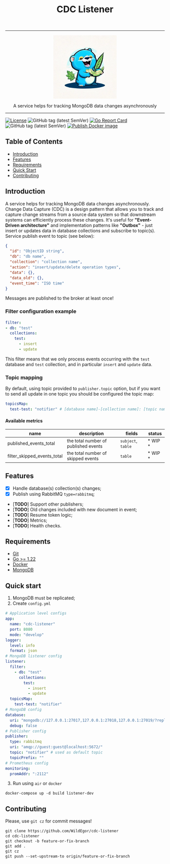 <h1 align="center"> CDC Listener </h1> <br>
<hr>
<div>
    <img src="assets/logo.png" width="200" height="200" style="display: block;margin-left: auto;margin-right: auto;">
</div>
<p align="center">
  A service helps for tracking MongoDB data changes asynchronously
</p>
<hr>

[![License](https://img.shields.io/badge/License-MIT-blue.svg)](https://opensource.org/licenses/MIT)
![GitHub tag (latest SemVer)](https://img.shields.io/github/v/tag/WildEgor/cdc-listener)
[![Go Report Card](https://goreportcard.com/badge/github.com/WildEgor/cdc-listener)](https://goreportcard.com/report/github.com/WildEgor/cdc-listener)
![GitHub tag (latest SemVer)](https://img.shields.io/github/v/tag/WildEgor/cdc-listener)
[![Publish Docker image](https://github.com/WildEgor/cdc-listener/actions/workflows/publish.yml/badge.svg)](https://github.com/WildEgor/cdc-listener/actions/workflows/publish.yml)

## Table of Contents
- [Introduction](#introduction)
- [Features](#features)
- [Requirements](#requirements)
- [Quick Start](#quick-start)
- [Contributing](#contributing)

## Introduction

A service helps for tracking MongoDB data changes asynchronously.
Change Data Capture (CDC) is a design pattern that allows you to track and capture change streams from a source data 
system so that downstream systems can efficiently process these changes.
It's useful for **"Event-Driven architecture"** and implementation patterns like **"Outbox"** - just insert or updates data in database collections and subscribe to topic(s).
Service publish event to topic (see below):
```json
{
  "id": "ObjectID string",
  "db": "db name",
  "collection": "collection name",
  "action": "insert/update/delete operation types",
  "data": {},
  "data_old": {},
  "event_time": "ISO time"
}
```

Messages are published to the broker at least once!

### Filter configuration example

```yaml
filter:
- db: "test"
  collections:
    test:
      - insert
      - update
```
This filter means that we only process events occurring with the `test` database and `test` collection,
and in particular `insert` and `update` data.

### Topic mapping
By default, using topic provided to `publisher.topic` option,
but if you want to send all update in one topic you should be configured the topic map:
```yaml
topicsMap:
  test-test: "notifier" # [database name]-[collection name]: [topic name]
```

#### Available metrics

| name                        | description                          | fields             | status  |
|-----------------------------|--------------------------------------|--------------------|---------|
| published_events_total      | the total number of published events | `subject`, `table` | * WIP * |
| filter_skipped_events_total | the total number of skipped events   | `table`            | * WIP * |

## Features

- [x] Handle database(s) collection(s) changes;
- [x] Publish using RabbitMQ `type=rabbitmq`;
- [**TODO**] Support other publishers;
- [**TODO**] Old changes included with new document in event;
- [**TODO**] Resume token logic;
- [**TODO**] Metrics;
- [**TODO**] Health checks.

## Requirements

- [Git](http://git-scm.com/)
- [Go >= 1.22](https://go.dev/dl/)
- [Docker](https://www.docker.com/products/docker-desktop/)
- [MongoDB](https://www.mongodb.com/)

## Quick start

1. MongoDB must be replicated;
2. Create `config.yml`
```yaml
# Application level configs
app:
  name: "cdc-listener"
  port: 8080
  mode: "develop"
logger:
  level: info
  format: json
# MongoDB listener config
listener:
  filter:
    - db: "test"
      collections:
        test:
          - insert
          - update
  topicsMap:
    test-test: "notifier"
# MongoDB config
database:
  uri: "mongodb://127.0.0.1:27017,127.0.0.1:27018,127.0.0.1:27019/?replicaSet=rs0"
  debug: false
# Publisher config
publisher:
  type: rabbitmq
  uri: "amqp://guest:guest@localhost:5672/"
  topic: "notifier" # used as default topic
  topicPrefix: ""
# Prometheus config
monitoring:
  promAddr: ":2112"
```

3. Run using `air` or `docker`
```shell
docker-compose up -d build listener-dev
```

## Contributing

Please, use ```git cz``` for commit messages!

```shell
git clone https://github.com/WildEgor/cdc-listener
cd cdc-listener
git checkout -b feature-or-fix-branch
git add .
git cz
git push --set-upstream-to origin/feature-or-fix-branch
```